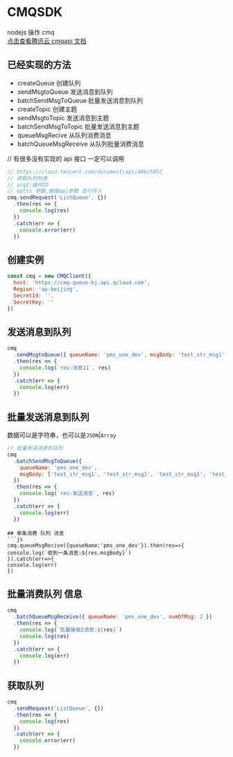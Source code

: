 # CMQSDK

nodejs 操作 cmq  
[点击查看腾讯云 cmqapi 文档](https://cloud.tencent.com/document/api/406/5852)

## 已经实现的方法
- createQueue 创建队列
- sendMsgtoQueue 发送消息到队列
- batchSendMsgToQueue 批量发送消息到队列
- createTopic 创建主题
- sendMsgtoTopic 发送消息到主题
- batchSendMsgToTopic 批量发送消息到主题
- queueMsgRecive 从队列消费消息
- batchQueueMsgReceive 从队列批量消费消息

// 有很多没有实现的 api 接口 一定可以调用

```js
// https://cloud.tencent.com/document/api/406/5852
// 获取队列列表
// arg1:操作ID
// optts 参数,根据api参数 自行传入
cmq.sendRequest('ListQueue', {})
  .then(res => {
    console.log(res)
  })
  .catch(err => {
    console.error(err)
  })
```

## 创建实例

```js
const cmq = new CMQClient({
  host: 'https://cmq-queue-bj.api.qcloud.com',
  Region: 'ap-beijing',
  SecretId: '',
  SecretKey: ''
})
```

## 发送消息到队列

```js
cmq
  .sendMsgtoQueue({ queueName: 'pms_one_dev', msgBody: 'test_str_msg1' })
  .then(res => {
    console.log(`res:消息11`, res)
  })
  .catch(err => {
    console.log(err)
  })
```

## 批量发送消息到队列

数据可以是字符串，也可以是`JSON`|`Array`

```js
// 批量发送消息到队列
cmq
  .batchSendMsgToQueue({
    queueName: 'pms_one_dev',
    msgBody: ['test_str_msg1', 'test_str_msg1', 'test_str_msg1', 'test_str_msg1', 'test_str_msg1', 'test_str_msg1', 'test_str_msg1', 'test_str_msg1', { message: 'test_str_msg1' }]
  })
  .then(res => {
    console.log(`res:发送消息`, res)
  })
  .catch(err => {
    console.log(err)
  })
```

````
## 单条消费 队列 消息
```js
cmq.queueMsgRecive({queueName:'pms_one_dev'}).then(res=>{
console.log(`收到一条消息:${res.msgBody}`)
}).catch(err=>{
console.log(err)
})
````

## 批量消费队列 信息

```js
cmq
  .batchQueueMsgReceive({ queueName: 'pms_one_dev', numOfMsg: 2 })
  .then(res => {
    console.log(`批量接收2消息:${res}`)
    console.log(res)
  })
  .catch(err => {
    console.log(err)
  })
```

## 获取队列

```js
cmq
  .sendRequest('ListQueue', {})
  .then(res => {
    console.log(res)
  })
  .catch(err => {
    console.error(err)
  })
```
